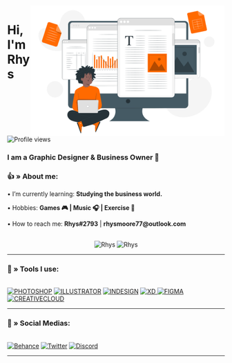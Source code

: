 <img align="right" src="https://raw.githubusercontent.com/gabrlcj/gabrlcj/2aa161dfb942e25ec84396721837dfccc98e08f2/Illustration.svg" alt="Illustration" title="Illustration Storyset" width=450/>
    
<h1 align="left">Hi, I'm Rhys</h1>

![Profile views](https://komarev.com/ghpvc/?username=your-github-Rhys00&color=orange)

<h3 align="left">I am a Graphic Designer & Business Owner 🚀</h3>

<div align="left">
    <h3>👍 » About me:</h3>
        <p>• I’m currently learning: <b>Studying the business world.</b></p>
        <p>• Hobbies: <b>Games 🎮 | Music 🎧 | Exercise 🏃 </b></p>
        <p>• How to reach me: <b>Rhys#2793</b> | <b>rhysmoore77@outlook.com</b></p>
</div><br>

<div align="center">
    <img height="155em" src="https://github-readme-stats.vercel.app/api?username=Rhys00&title_color=FF6900&icon_color=FF6900&show_icons=true" alt="Rhys" />
    <img height="155em" src="https://github-readme-streak-stats.herokuapp.com?user=Rhys00&date_format=M%20j%5B%2C%20Y%5D" alt="Rhys" />
</div>
    
---

<div>
  <h3>🧰 » Tools I use:</h3><br>
    <a href="https://github.com/Rhys00"><img src="https://img.shields.io/badge/Adobe%20Photoshop-31A8FF?style=for-the-badge&logo=Adobe%20Photoshop&logoColor=black" alt="PHOTOSHOP"></a>
    <a href="https://github.com/Rhys00"><img src="https://img.shields.io/badge/Adobe%20Illustrator-FF9A00?style=for-the-badge&logo=adobe%20illustrator&logoColor=white" alt="ILLUSTRATOR"></a>
    <a href="https://github.com/Rhys00"><img src="https://img.shields.io/badge/Adobe%20InDesign-FF3366?style=for-the-badge&logo=Adobe%20InDesign&logoColor=white" alt="INDESIGN"></a>
    <a href="https://github.com/Rhys00"><img src="https://img.shields.io/badge/Adobe%20XD-470137?style=for-the-badge&logo=Adobe%20XD&logoColor=#FF61F6" alt="XD"> </a>
    <a href="https://github.com/Rhys00"><img src="https://img.shields.io/badge/Figma-F24E1E?style=for-the-badge&logo=figma&logoColor=white" alt="FIGMA"></a>
    <a href="https://github.com/Rhys00"><img src="https://img.shields.io/badge/Adobe%20Creative%20Cloud-DA1F26?style=for-the-badge&logo=Adobe%20Creative%20Cloud&logoColor=white" alt="CREATIVECLOUD"></a>
</div>

___

<div>
  <h3>📱 » Social Medias:</h3><br>
    <a href="https://www.behance.net/RhysPSD" target="_blank"><img src="https://img.shields.io/badge/Behance-0054F7?style=for-the-badge&logo=behance&logoColor=white" alt="Behance"></a>
    <a href="https://twitter.com/sudaans" target="_blank"><img src="https://img.shields.io/badge/Twitter-1DA1F2?style=for-the-badge&logo=twitter&logoColor=white" alt="Twitter"></a>
    <a href="https://discord.gg/SEQQKM6w8V"><img src="https://img.shields.io/badge/Discord-7289DA?style=for-the-badge&logo=discord&logoColor=white" alt="Discord"></a>
</div>

------
